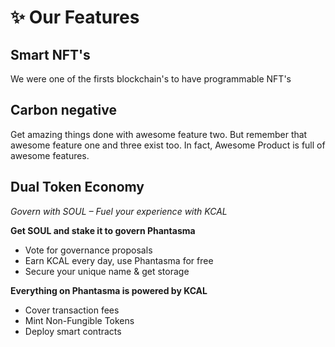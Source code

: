 # ✨ Our Features

## Smart NFT's

We were one of the firsts blockchain's to have programmable NFT's

## Carbon negative

Get amazing things done with awesome feature two. But remember that awesome feature one and three exist too. In fact, Awesome Product is full of awesome features.

## Dual Token Economy

_Govern with SOUL – Fuel your experience with KCAL_

**Get SOUL and stake it to govern Phantasma**

* Vote for governance proposals
* Earn KCAL every day, use Phantasma for free
* Secure your unique name & get storage

**Everything on Phantasma is powered by KCAL**

* Cover transaction fees
* Mint Non-Fungible Tokens
* Deploy smart contracts
